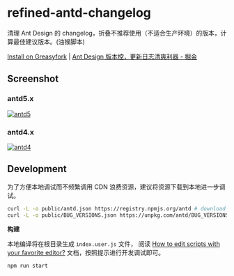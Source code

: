 # refined-antd-changelog

清理 Ant Design 的 changelog，折叠不推荐使用（不适合生产环境）的版本，计算最佳建议版本。(油猴脚本)

[Install on Greasyfork](https://greasyfork.org/en/scripts/484164-refined-ant-design-changelog) | [Ant Design 版本控，更新日志清爽利器 - 掘金](https://juejin.cn/post/7321164229545377831)

## Screenshot

### antd5.x

[![antd5](https://github.com/Wxh16144/refined-antd-changelog/assets/32004925/c269e70e-e8c0-4815-b5ef-0c502d2f2600)](https://ant.design/changelog-cn)

### antd4.x

[![antd4](https://github.com/Wxh16144/refined-antd-changelog/assets/32004925/44eefee9-fe5a-4159-9f9f-da99f01078f4)](https://4x.ant.design/changelog-cn)

## Development

为了方便本地调试而不频繁调用 CDN 浪费资源，建议将资源下载到本地进一步调试。

```bash
curl -L -o public/antd.json https://registry.npmjs.org/antd # download antd.json
curl -L -o public/BUG_VERSIONS.json https://unpkg.com/antd/BUG_VERSIONS.json # download bug_versions.json
```

**构建**

本地编译将在根目录生成 `index.user.js` 文件， 阅读 [How to edit scripts with your favorite editor?](https://violentmonkey.github.io/posts/how-to-edit-scripts-with-your-favorite-editor/) 文档，按照提示进行开发调试即可。

```bash
npm run start
```
